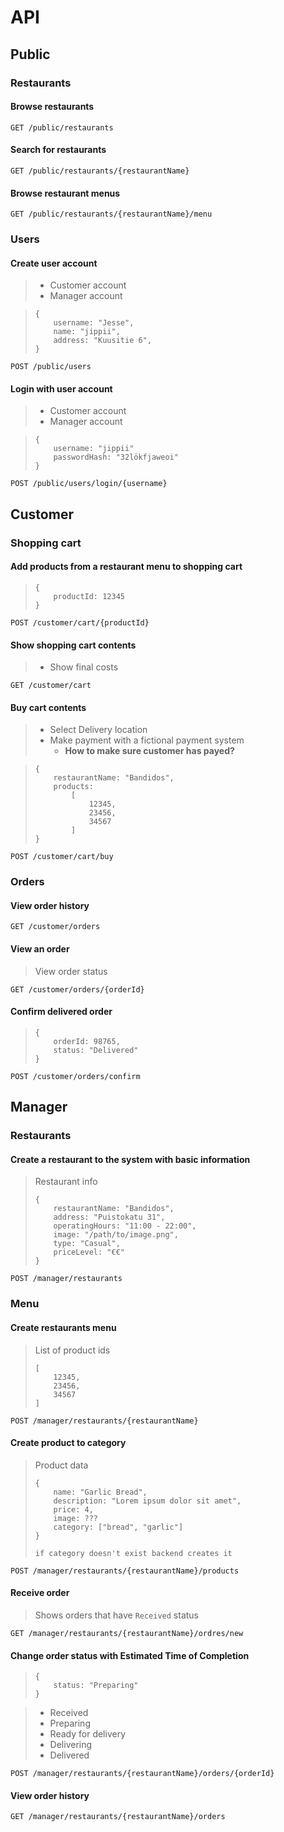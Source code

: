 # API

## Public

### Restaurants

#### Browse restaurants

`GET /public/restaurants`

#### Search for restaurants

`GET /public/restaurants/{restaurantName}`

#### Browse restaurant menus

`GET /public/restaurants/{restaurantName}/menu`

### Users

#### Create user account

> - Customer account
> - Manager account

> ```
> {
>     username: "Jesse",
>     name: "jippii",
>     address: "Kuusitie 6",
> }
> ```

`POST /public/users`

#### Login with user account

> - Customer account
> - Manager account

> ```
> {
>     username: "jippii"
>     passwordHash: "32lökfjaweoi"
> }
> ```

`POST /public/users/login/{username}`


## Customer

### Shopping cart

#### Add products from a restaurant menu to shopping cart

> ```
> {
>     productId: 12345
> }
> ```

`POST /customer/cart/{productId}`

#### Show shopping cart contents

> - Show final costs

`GET /customer/cart`

#### Buy cart contents

> - Select Delivery location
> - Make payment with a fictional payment system
>   - **How to make sure customer has payed?**

> ```
> {
>     restaurantName: "Bandidos",
>     products:
>         [
>             12345,
>             23456,
>             34567
>         ]
> }
> ```

`POST /customer/cart/buy`

### Orders

#### View order history

`GET /customer/orders`

#### View an order

> View order status

`GET /customer/orders/{orderId}`

#### Confirm delivered order

> ```
> {
>     orderId: 98765,
>     status: "Delivered"
> }
> ```

`POST /customer/orders/confirm`


## Manager

### Restaurants

#### Create a restaurant to the system with basic information

> Restaurant info
>
> ```
> {
>     restaurantName: "Bandidos",
>     address: "Puistokatu 31",
>     operatingHours: "11:00 - 22:00",
>     image: "/path/to/image.png",
>     type: "Casual",
>     priceLevel: "€€"
> }
> ```

`POST /manager/restaurants`

### Menu

#### Create restaurants menu

> List of product ids
>
> ```
> [
>     12345,
>     23456,
>     34567
> ]
> ```

`POST /manager/restaurants/{restaurantName}`

#### Create product to category

> Product data
>
> ```
> {
>     name: "Garlic Bread",
>     description: "Lorem ipsum dolor sit amet",
>     price: 4,
>     image: ???
>     category: ["bread", "garlic"]
> }
>
> if category doesn't exist backend creates it
> ```

`POST /manager/restaurants/{restaurantName}/products`

#### Receive order

> Shows orders that have `Received` status

`GET /manager/restaurants/{restaurantName}/ordres/new`

#### Change order status with Estimated Time of Completion

> ```
> {
>     status: "Preparing"
> }
> ```

> - Received
> - Preparing
> - Ready for delivery
> - Delivering
> - Delivered

`POST /manager/restaurants/{restaurantName}/orders/{orderId}`

#### View order history

`GET /manager/restaurants/{restaurantName}/orders`
